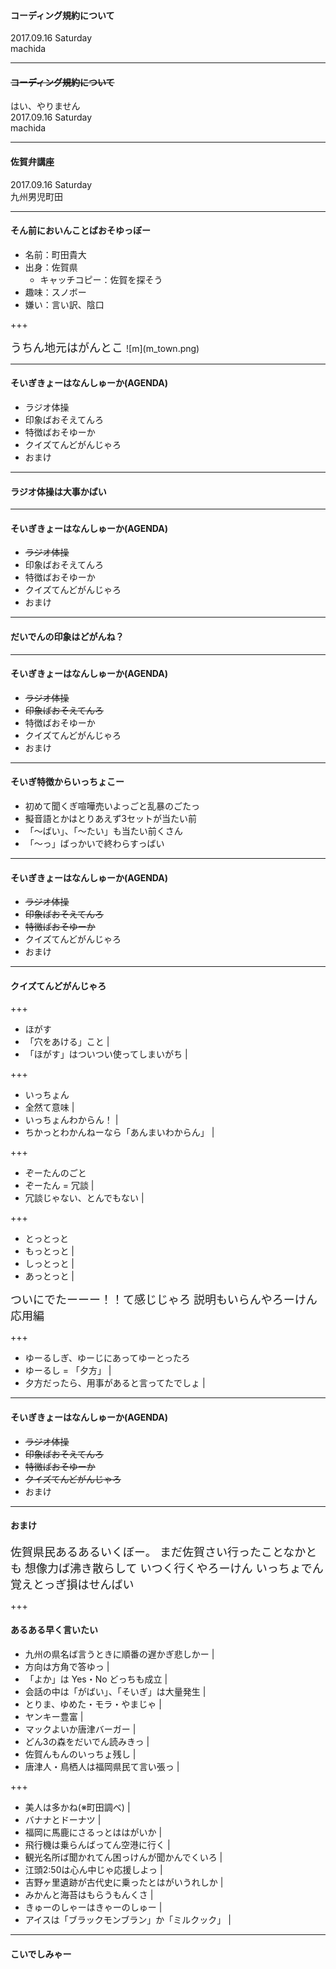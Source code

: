 #### コーディング規約について

2017.09.16 Saturday  
machida

---

#### ~~コーディング規約について~~
はい、やりません    
2017.09.16 Saturday  
machida

---

#### 佐賀弁講座
2017.09.16 Saturday  
九州男児町田

---

#### そん前においんことばおそゆっぼー

* 名前：町田貴大  
* 出身：佐賀県
  * キャッチコピー：佐賀を探そう
* 趣味：スノボー
* 嫌い：言い訳、陰口

+++

<span style="font-size: 18px;">
うちん地元はがんとこ
</span>
![m](m_town.png)

---

#### そいぎきょーはなんしゅーか(AGENDA)

- ラジオ体操
- 印象ばおそえてんろ
- 特徴ばおそゆーか
- クイズてんどがんじゃろ
- おまけ

---

#### ラジオ体操は大事かばい

[URL]:https://www.youtube.com/watch?v=SLEq8rPafy4 'ラジオ体操'

---

#### そいぎきょーはなんしゅーか(AGENDA)

- ~~ラジオ体操~~
- 印象ばおそえてんろ
- 特徴ばおそゆーか
- クイズてんどがんじゃろ
- おまけ

---

#### だいでんの印象はどがんね？

---

#### そいぎきょーはなんしゅーか(AGENDA)

- ~~ラジオ体操~~
- ~~印象ばおそえてんろ~~
- 特徴ばおそゆーか
- クイズてんどがんじゃろ
- おまけ

---


#### そいぎ特徴からいっちょこー

- 初めて聞くぎ喧嘩売いよっごと乱暴のごたっ
- 擬音語とかはとりあえず3セットが当たい前
- 「～ばい」、「～たい」も当たい前くさん
- 「～っ」ばっかいで終わらすっばい

---

#### そいぎきょーはなんしゅーか(AGENDA)

- ~~ラジオ体操~~
- ~~印象ばおそえてんろ~~
- ~~特徴ばおそゆーか~~
- クイズてんどがんじゃろ
- おまけ

---

#### クイズてんどがんじゃろ

+++

- ほがす
 - 「穴をあける」こと |
 - 「ほがす」はついつい使ってしまいがち |

+++

- いっちょん
 - 全然て意味 |
 - いっちょんわからん！ |
 - ちかっとわかんねーなら「あんまいわからん」 |

+++

- ぞーたんのごと
 - ぞーたん = 冗談 |
 - 冗談じゃない、とんでもない |

+++

- とっとっと
 - もっとっと |
 - しっとっと |
 - あっとっと |

<span style="font-size: 18px;">
ついにでたーーー！！て感じじゃろ  
説明もいらんやろーけん応用編
</span>

+++

- ゆーるしぎ、ゆーじにあってゆーとったろ
 - ゆーるし = 「夕方」 |
 - 夕方だったら、用事があると言ってたでしょ |

---

#### そいぎきょーはなんしゅーか(AGENDA)

- ~~ラジオ体操~~
- ~~印象ばおそえてんろ~~
- ~~特徴ばおそゆーか~~
- ~~クイズてんどがんじゃろ~~
- おまけ

---

#### おまけ

<span style="font-size: 18px;">
佐賀県民あるあるいくぼー。  
まだ佐賀さい行ったことなかとも   
想像力ば沸き散らして  
いつく行くやろーけん  
いっちょでん覚えとっぎ損はせんばい
</span>

+++

#### あるある早く言いたい

- 九州の県名ば言うときに順番の遅かぎ悲しかー |
- 方向は方角で答ゆっ |
- 「よか」は Yes・No どっちも成立 |
- 会話の中は「がばい」、「そいぎ」は大量発生 |
- とりま、ゆめた・モラ・やまじゃ |
- ヤンキー豊富 |
- マックよいか唐津バーガー |
- どん3の森をだいでん読みきっ |
- 佐賀んもんのいっちょ残し |
- 唐津人・鳥栖人は福岡県民て言い張っ |

+++

- 美人は多かね(※町田調べ) |
- バナナとドーナツ |
- 福岡に馬鹿にさるっとははがいか |
- 飛行機は乗らんばってん空港に行く |
- 観光名所ば聞かれてん困っけんが聞かんでくいろ |
- 江頭2:50は心ん中じゃ応援しよっ |
- 吉野ヶ里遺跡が古代史に乗ったとはがいうれしか |
- みかんと海苔はもらうもんくさ |
- きゅーのしゃーはきゃーのしゅー |
- アイスは「ブラックモンブラン」か「ミルクック」 |

---

#### こいでしみゃー
